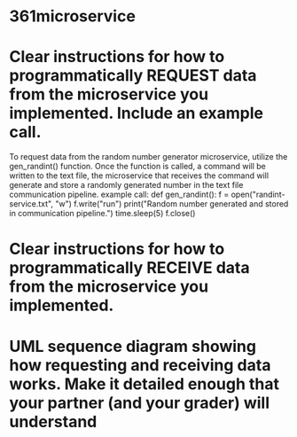 # 361microservice
# Clear instructions for how to programmatically REQUEST data from the microservice you implemented. Include an example call.
  To request data from the random number generator microservice, utilize the gen_randint() function. Once the function is called, a command will be written to the 
  text file, the microservice that receives the command will generate and store a randomly generated number in the text file communication pipeline.
  example call:
    def gen_randint():
      f = open("randint-service.txt", "w")
      f.write("run")
      print("Random number generated and stored in communication pipeline.")
      time.sleep(5)
      f.close()
# Clear instructions for how to programmatically RECEIVE data from the microservice you implemented.
# UML sequence diagram showing how requesting and receiving data works. Make it detailed enough that your partner (and your grader) will understand
